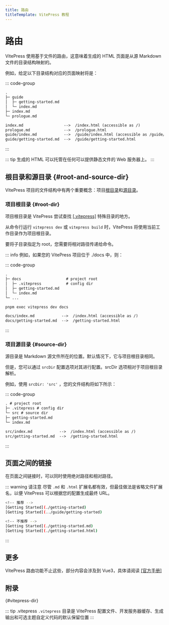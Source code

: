 ```yaml
---
title: 路由
titleTemplate: VitePress 教程
---
```


# 路由

VitePress 使用基于文件的路由，这意味着生成的 HTML 页面是从源 Markdown 文件的目录结构映射的。

例如，给定以下目录结构对应的页面映射将是：

::: code-group

```txt [源码结构]
.
├─ guide
│  ├─ getting-started.md
│  └─ index.md
├─ index.md
└─ prologue.md
```

```txt [生成页面映射]
index.md                  -->  /index.html (accessible as /)
prologue.md               -->  /prologue.html
guide/index.md            -->  /guide/index.html (accessible as /guide/)
guide/getting-started.md  -->  /guide/getting-started.html
```

:::

::: tip
生成的 HTML 可以托管在任何可以提供静态文件的 Web 服务器上。
:::

## 根目录和源目录 {#root-and-source-dir}

VitePress 项目的文件结构中有两个重要概念：项目[根目录](#root-dir)和[源目录](#source-dir)。

### 项目根目录 {#root-dir}

项目根目录是 VitePress 尝试查找 [[.vitepress]](#vitepress-dir) 特殊目录的地方。

从命令行运行 `vitepress dev` 或 `vitepress build` 时，VitePress 将使用当前工作目录作为项目根目录。

要将子目录指定为 root，您需要将相对路径传递给命令。

::: info 例如，如果您的 VitePress 项目位于 ./docs 中，则：

::: code-group

```txt [目录结构]
.
├─ docs                    # project root
│  ├─ .vitepress           # config dir
│  ├─ getting-started.md
│  └─ index.md
└─ ...

```

```bash [运行]
pnpm exec vitepress dev docs
```

```txt [生成页面映射]
docs/index.md            -->  /index.html (accessible as /)
docs/getting-started.md  -->  /getting-started.html
```

:::

### 项目源目录 {#source-dir}

源目录是 Markdown 源文件所在的位置。默认情况下，它与项目根目录相同。

但是，您可以通过 `srcDir` 配置选项对其进行配置。srcDir 选项相对于项目根目录解析。

例如，使用 `srcDir: 'src'` ，您的文件结构将如下所示：

::: code-group

```txt [目录结构]
. # project root
├─ .vitepress # config dir
└─ src # source dir
├─ getting-started.md
└─ index.md

```

```txt [生成页面映射]
src/index.md            -->  /index.html (accessible as /)
src/getting-started.md  -->  /getting-started.html
```

:::

## 页面之间的链接

在页面之间链接时，可以同时使用绝对路径和相对路径。

::: warning 请注意
尽管 `.md` 和 `.html` 扩展名都有效，但最佳做法是省略文件扩展名，以便 VitePress 可以根据您的配置生成最终 URL。

```bash
<!-- 推荐 -->
[Getting Started](./getting-started)
[Getting Started](../guide/getting-started)

<!-- 不推荐 -->
[Getting Started](./getting-started.md)
[Getting Started](./getting-started.html)
```

:::

## 更多

VitePress 路由功能不止这些，部分内容会涉及到 Vue3，具体请阅读 [[官方手册]](https://vitepress.dev/guide/routing)

## 附录

{#vitepress-dir}

::: tip .vitepress
`.vitepress` 目录是 VitePress 配置文件、开发服务器缓存、生成输出和可选主题自定义代码的默认保留位置
:::

